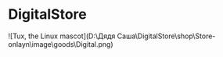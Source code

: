 # DigitalStore
![Tux, the Linux mascot](D:\Дядя Саша\DigitalStore\shop\Store-onlayn\image\goods\Digital.png)


